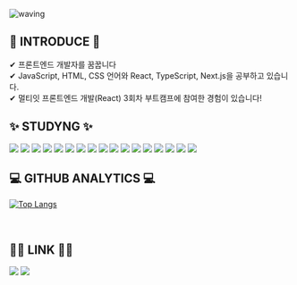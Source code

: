     
![waving](https://capsule-render.vercel.app/api?type=waving&height=200&text=Hi%20There!&fontAlign=70&fontAlignY=40&color=gradient)
## 👋 INTRODUCE 👋 
✔ 프론트엔드 개발자를 꿈꿉니다
<br/>✔ JavaScript, HTML, CSS 언어와 React, TypeScript, Next.js을 공부하고 있습니다. 
<br/>✔ 멀티잇 프론트엔드 개발(React) 3회차 부트캠프에 참여한 경험이 있습니다!
<br/>

## ✨ STUDYNG ✨
<div>
	<img src="https://img.shields.io/badge/Javascript-F7DF1E?style=flat&logo=JavaScript&logoColor=white" />
	<img src="https://img.shields.io/badge/HTML5-E34F26?style=flat&logo=HTML5&logoColor=white" />
	<img src="https://img.shields.io/badge/CSS3-1572B6?style=flat&logo=CSS3&logoColor=white" />
	<img src="https://img.shields.io/badge/React-61DAFB?style=flat&logo=React&logoColor=white"/>
	 <img src="https://img.shields.io/badge/Node.js-000000?style=flat&logo=Node.js&logoColor=white"/>
  	<img src="https://img.shields.io/badge/python-3776AB?style=flat&logo=Python&logoColor=white"/>
  	<img src="https://img.shields.io/badge/ORACLE-F80000?style=flat&logo=Oracle&logoColor=white"/>
	<img src="https://img.shields.io/badge/Git-F05032?style=flat&logo=Git&logoColor=white"/> 
	<img src="https://img.shields.io/badge/Github-181717?style=flat&logo=GitHub&logoColor=white"/> 
	<img src="https://img.shields.io/badge/Next.js-000000?style=flat&logo=Next.js&logoColor=white"/>
	<img src="https://img.shields.io/badge/figma-F24E1E?style=flat&logo=figma&logoColor=purple"/>
	<img src="https://img.shields.io/badge/swagger-85EA2D?style=flat&logo=swagger&logoColor=white"/>
	<img src="https://img.shields.io/badge/mysql-4479A1?style=flat&logo=mysql&logoColor=white"/>
	<img src="https://img.shields.io/badge/typescript-3178C6?style=flat&logo=typescript&logoColor=white"/>
	<img src="https://img.shields.io/badge/ESLint-4B32C3?style=flat&logo=ESLint&logoColor=white"/>
	<img src="https://img.shields.io/badge/Prettier-F7B93E?style=flat&logo=Prettier&logoColor=white"/>
	<img src="https://img.shields.io/badge/Prettier-F7B93E?style=flat&logo=Prettier&logoColor=white"/>
 

<br/>


## 💻 GITHUB ANALYTICS 💻

[![Top Langs](https://github-readme-stats.vercel.app/api/top-langs/?username=heejung0413&langs_count=8)](https://github.com/heejung0413/github-readme-stats)

<br/>

## 🤝🏻 LINK 🤝🏻
<a href="mailto:acb4287@naver.com"><img src="https://img.shields.io/badge/-acb4287@naver.com-D14836?style=flat&logo=naver.com&logoColor=white"/></a>
<a href="https://heedymy.tistory.com"><img src="https://img.shields.io/badge/-heedymy.tistory.com-D14836?style=flat&logo=tistory&logoColor=white"/></a>
